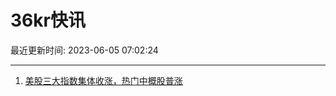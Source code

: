 # 36kr快讯

最近更新时间: 2023-06-05 07:02:24

--- 
1. [美股三大指数集体收涨，热门中概股普涨](https://www.36kr.com/newsflashes/2287987463821063) 
